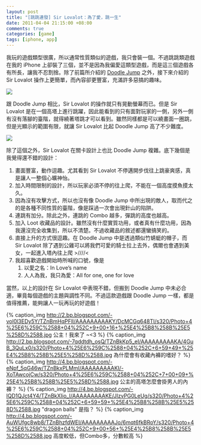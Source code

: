 ```yaml
--- 
layout: post
title: "[跳跳連發] Sir Lovalot：為了愛，跳一生"
date: 2011-04-04 21:15:00 +08:00
comments: true
categories: [game]
tags: [iphone, app]
---
```


我玩的遊戲類型很廣，所以通常性質類似的遊戲，我只會裝一個。不過跳跳類遊戲在我的 iPhone 上卻裝了三個，並不是因為我偏愛這類型遊戲，而是這三個遊戲各有所長，讓我不忍割捨。除了前篇所介紹的 [Doodle Jump](/blog/2011/04/doodle-jump/) 之外，接下來介紹的 Sir Lovalot 操作上更簡單，而內容卻更豐富，充滿許多惡搞的趣味。

![](http://3.bp.blogspot.com/-oKSf1G3s8CY/TZnBicAnCcI/AAAAAAAAAJs/e88JTgOsGX4/s320/Photo+4%25E6%259C%2588+04%252C+6+58+50+%25E4%25B8%258B%25E5%258D%2588.jpg)

<!-- more -->

跟 Doodle Jump 相比，Sir Lovalot 的操作就只有晃動螢幕而已。但是 Sir Lovalot 是在一個高塔上進行跳躍，因此能看到的只有面對玩家的一側，另外一側有沒有落腳的臺階，就得繞著塔跳才可以看到。雖然同樣都是可以繞畫面一圈跳，但是光顯示的範圍有限，就讓 Sir Lovalot 比起 Doodle Jump 高了不少難度。

![](http://2.bp.blogspot.com/-8l9MublVzTM/TZnBizjiTUI/AAAAAAAAAJ0/Tj2c4HaFjhM/s320/Photo+4%25E6%259C%2588+04%252C+6+59+13+%25E4%25B8%258B%25E5%258D%2588.jpg)

除了這個之外，Sir Lovalot 在關卡設計上也比 Doodle Jump 複雜。底下幾個是我覺得還不錯的設計：

1. 畫面豐富，動作逗趣。尤其看到 Sir Lovalot 不停邁開步伐往上跳豪爽感，真是讓人一整個心曠神怡。
2. 加入時間限制的設計，所以玩家必須不停的往上爬，不能在一個高度摸魚摸太久。
3. 因為沒有攻擊方式，所以也沒有像 Doodle Jump 中所出現的敵人，取而代之的是各種不同性質的臺階，像是踩過一次會出現針山的陷阱。
4. 連跳有加分。除此之外，連跳的 Combo 越多，彈跳的高度也越高。
5. 加入 Loot 收藏品的設計。雖然沒有什麼實質功用，或者真有什麼功用，因為我還沒完全收集到，所以不清楚。不過收藏品的敘述都還蠻搞笑的。
6. 直接上升的方式很逗趣。在 Doodle Jump 中是透過類似竹蜻蜓的帽子，而 Sir Lovalot 除了遇到公雞可以將我們可愛的騎士拉上去外，偶爾也會遇到美女，一起進入塔內往上爬 >////<
7. 我超喜歡遊戲開始時所喊的口號，像是
    1. 以愛之名：In Love’s name
    2. 人人為我，我只為愛：All for one, one for love

當然，以上的設計在 Sir Lovalot 中表現不錯，但搬到 Doodle Jump 中未必合適，畢竟每個遊戲的主題與調性不同。不過這款遊戲跟 Doodle Jump 一樣，都是值得推薦，能夠讓人一玩再玩的好遊戲！

{% caption_img http://2.bp.blogspot.com/-vol0l3EDy5Y/TZnBmHqPFlI/AAAAAAAAAKY/DcMCGq648TI/s320/Photo+4%25E6%259C%2588+04%252C+9+00+16+%25E4%25B8%258B%25E5%258D%2588.jpg 公主！我來了 ~&lt;3 %}
{% caption_img http://2.bp.blogspot.com/-7qddtdh_osQ/TZnBkKp5_eI/AAAAAAAAAKA/4GuB_3QuLx0/s320/Photo+4%25E6%259C%2588+04%252C+6+59+49+%25E4%25B8%258B%25E5%258D%2588.jpg 為什麼會有收藏內褲的嗜好？ %}
{% caption_img http://4.bp.blogspot.com/-eNpf_5qG46w/TZnBkxPLMmI/AAAAAAAAAKI/-XoTAwcojCw/s320/Photo+4%25E6%259C%2588+04%252C+7+00+09+%25E4%25B8%258B%25E5%258D%2588.jpg 公主的高塔怎麼會掛男人的內褲？ %}
{% caption_img http://4.bp.blogspot.com/-IQD1QJct4Y4/TZnBkXIio_I/AAAAAAAAAKE/JIzvPG0LeUg/s320/Photo+4%25E6%259C%2588+04%252C+6+59+59+%25E4%25B8%258B%25E5%258D%2588.jpg "dragon balls" 是指？ %}
{% caption_img http://4.bp.blogspot.com/-AuWUfgc8wb8/TZnBhzfdWEI/AAAAAAAAAJo/6mqt6fkBRoY/s320/Photo+4%25E6%259C%2588+04%252C+9+00+56+%25E4%25B8%258B%25E5%258D%2588.jpg 高度較低，但Combo多，分數較高 %}
